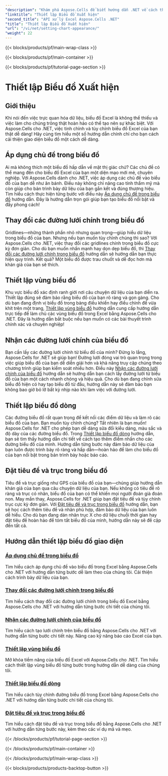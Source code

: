 ```yaml
---
"description": "Khám phá Aspose.Cells để biết hướng dẫn .NET về cách thiết lập giao diện biểu đồ. Học cách áp dụng chủ đề, thay đổi đường lưới, thiết lập vùng biểu đồ, tiêu đề, trục và nhiều hơn nữa với hướng dẫn dễ dàng."
"linktitle": "Thiết lập Biểu đồ Xuất hiện"
"second_title": "API xử lý Excel Aspose.Cells .NET"
"title": "Thiết lập Biểu đồ Xuất hiện"
"url": "/vi/net/setting-chart-appearance/"
"weight": 22
---
```


{{< blocks/products/pf/main-wrap-class >}}

{{< blocks/products/pf/main-container >}}

{{< blocks/products/pf/tutorial-page-section >}}

# Thiết lập Biểu đồ Xuất hiện

## Giới thiệu

Khi nói đến việc trực quan hóa dữ liệu, biểu đồ Excel là không thể thiếu và việc làm cho chúng trông thật hoàn hảo có thể tạo nên sự khác biệt. Với Aspose.Cells cho .NET, việc tinh chỉnh và tùy chỉnh biểu đồ Excel của bạn thật dễ dàng! Hãy cùng tìm hiểu một số hướng dẫn chính chỉ cho bạn cách cải thiện giao diện biểu đồ một cách dễ dàng.

## Áp dụng chủ đề trong biểu đồ
Ai mà không thích một biểu đồ hấp dẫn về mặt thị giác chứ? Các chủ đề có thể mang đến cho biểu đồ Excel của bạn một diện mạo mới mẻ, chuyên nghiệp. Với Aspose.Cells dành cho .NET, việc áp dụng các chủ đề vào biểu đồ của bạn dễ như ăn bánh. Điều này không chỉ nâng cao tính thẩm mỹ mà còn giúp cho bản trình bày dữ liệu của bạn gắn kết và đúng thương hiệu. Tìm hiểu cách thực hiện từng bước với điều này [Áp dụng chủ đề trong biểu đồ](./apply-themes-in-chart/) hướng dẫn. Đây là hướng dẫn trọn gói giúp bạn tạo biểu đồ nổi bật và đầy phong cách!

## Thay đổi các đường lưới chính trong biểu đồ
Gridlines—những thành phần nhỏ nhưng quan trọng—giúp hiểu dữ liệu trong biểu đồ của bạn. Nhưng nếu bạn muốn tùy chỉnh chúng thì sao? Với Aspose.Cells cho .NET, việc thay đổi các gridlines chính trong biểu đồ cực kỳ đơn giản. Cho dù bạn muốn nhấn mạnh hay dọn dẹp biểu đồ, thì [Thay đổi các đường lưới chính trong biểu đồ](./change-major-gridlines-in-chart/) hướng dẫn sẽ hướng dẫn bạn thực hiện quy trình. Kết quả? Một biểu đồ được trau chuốt và dễ đọc hơn mà khán giả của bạn sẽ thích.

## Thiết lập vùng biểu đồ
Khu vực biểu đồ xác định ranh giới nơi câu chuyện dữ liệu của bạn diễn ra. Thiết lập đúng sẽ đảm bảo rằng biểu đồ của bạn rõ ràng và gọn gàng. Cho dù bạn đang định vị biểu đồ trong bảng điều khiển hay điều chỉnh để vừa khít trên một trang, [Thiết lập vùng biểu đồ](./set-chart-area/) hướng dẫn cung cấp hướng dẫn trực tiếp để làm chủ các vùng biểu đồ trong Excel bằng Aspose.Cells cho .NET. Đây là hướng dẫn bắt buộc nếu bạn muốn có các bài thuyết trình chính xác và chuyên nghiệp!

## Nhận các đường lưới chính của biểu đồ
Bạn cần lấy các đường lưới chính từ biểu đồ của mình? Đừng lo lắng, Aspose.Cells for .NET sẽ giúp bạn! Đường lưới đóng vai trò quan trọng trong việc giúp biểu đồ của bạn dễ diễn giải hơn và khả năng truy cập chúng theo chương trình giúp bạn kiểm soát nhiều hơn. Điều này [Nhận các đường lưới chính của biểu đồ](./get-major-gridlines-of-chart/) hướng dẫn sẽ hướng dẫn bạn cách lấy đường lưới từ biểu đồ của bạn một cách nhanh chóng và hiệu quả. Cho dù bạn đang chỉnh sửa biểu đồ hiện có hay tạo biểu đồ từ đầu, hướng dẫn này sẽ đảm bảo bạn không bao giờ bỏ lỡ bất kỳ nhịp nào khi làm việc với đường lưới.

## Thiết lập biểu đồ dòng
Các đường biểu đồ rất quan trọng để kết nối các điểm dữ liệu và làm rõ các biểu đồ của bạn. Bạn muốn tùy chỉnh chúng? Tất nhiên là bạn muốn! Aspose.Cells for .NET cho phép bạn dễ dàng sửa đổi kiểu dáng, màu sắc và độ dày của các đường biểu đồ. Trong [Thiết lập biểu đồ dòng](./set-chart-lines/) hướng dẫn, bạn sẽ tìm thấy hướng dẫn chi tiết về cách tạo thêm điểm nhấn cho các đường biểu đồ của mình. Hướng dẫn từng bước này đảm bảo dữ liệu của bạn luôn được trình bày rõ ràng và hấp dẫn—hoàn hảo để làm cho biểu đồ của bạn nổi bật trong bản trình bày hoặc báo cáo.

## Đặt tiêu đề và trục trong biểu đồ
Tiêu đề và trục giống như GPS của biểu đồ của bạn—chúng giúp hướng dẫn khán giả của bạn qua câu chuyện dữ liệu của bạn. Nếu không có tiêu đề rõ ràng và trục có nhãn, biểu đồ của bạn có thể khiến mọi người đoán già đoán non. May mắn thay, Aspose.Cells for .NET giúp bạn đặt tiêu đề và tùy chỉnh trục cực kỳ đơn giản. Với [Đặt tiêu đề và trục trong biểu đồ](./set-titles-and-axes-in-chart/) hướng dẫn, bạn sẽ học cách thêm tiêu đề và nhãn phù hợp, đảm bảo dữ liệu của bạn luôn dễ hiểu. Cho dù bạn đang dán nhãn trục X cho dữ liệu chuỗi thời gian hay đặt tiêu đề hoàn hảo để tóm tắt biểu đồ của mình, hướng dẫn này sẽ đề cập đến tất cả.

## Hướng dẫn thiết lập biểu đồ giao diện
### [Áp dụng chủ đề trong biểu đồ](./apply-themes-in-chart/)
Tìm hiểu cách áp dụng chủ đề vào biểu đồ trong Excel bằng Aspose.Cells cho .NET với hướng dẫn từng bước dễ làm theo của chúng tôi. Cải thiện cách trình bày dữ liệu của bạn.
### [Thay đổi các đường lưới chính trong biểu đồ](./change-major-gridlines-in-chart/)
Tìm hiểu cách thay đổi các đường lưới chính trong biểu đồ Excel bằng Aspose.Cells cho .NET với hướng dẫn từng bước chi tiết của chúng tôi.
### [Nhận các đường lưới chính của biểu đồ](./get-major-gridlines-of-chart/)
Tìm hiểu cách tạo lưới chính trên biểu đồ bằng Aspose.Cells cho .NET với hướng dẫn từng bước chi tiết này. Nâng cao kỹ năng báo cáo Excel của bạn.
### [Thiết lập vùng biểu đồ](./set-chart-area/)
Mở khóa tiềm năng của biểu đồ Excel với Aspose.Cells cho .NET. Tìm hiểu cách thiết lập vùng biểu đồ từng bước trong hướng dẫn dễ dàng của chúng tôi.
### [Thiết lập biểu đồ dòng](./set-chart-lines/)
Tìm hiểu cách tùy chỉnh đường biểu đồ trong Excel bằng Aspose.Cells cho .NET với hướng dẫn từng bước chi tiết của chúng tôi.
### [Đặt tiêu đề và trục trong biểu đồ](./set-titles-and-axes-in-chart/)
Tìm hiểu cách đặt tiêu đề và trục trong biểu đồ bằng Aspose.Cells cho .NET với hướng dẫn từng bước này, kèm theo các ví dụ mã và mẹo.

{{< /blocks/products/pf/tutorial-page-section >}}

{{< /blocks/products/pf/main-container >}}

{{< /blocks/products/pf/main-wrap-class >}}

{{< blocks/products/products-backtop-button >}}